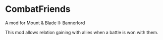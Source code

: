 # CombatFriends
 A mod for Mount & Blade II: Bannerlord

This mod allows relation gaining with allies when a battle is won with them.